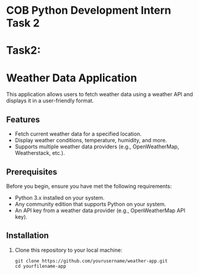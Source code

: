 # COB Python Development Intern Task 2
# Task2:

# Weather Data Application

This application allows users to fetch weather data using a weather API and displays it in a user-friendly format.

## Features

- Fetch current weather data for a specified location.
- Display weather conditions, temperature, humidity, and more.
- Supports multiple weather data providers (e.g., OpenWeatherMap, Weatherstack, etc.).

## Prerequisites

Before you begin, ensure you have met the following requirements:

- Python 3.x installed on your system.
- Any community edition that supports Python on your system.
- An API key from a weather data provider (e.g., OpenWeatherMap API key).

## Installation

1. Clone this repository to your local machine:

   ```shell
   git clone https://github.com/yourusername/weather-app.git
   cd yourfilename-app

